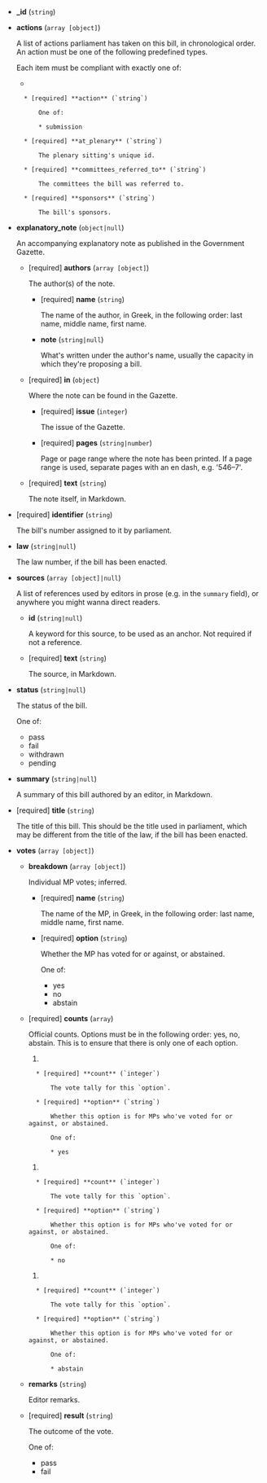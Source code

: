 * **_id** (`string`)

* **actions** (`array [object]`)

    A list of actions parliament has taken on this bill, in chronological order.  An action must be one of the following predefined types.

    Each item must be compliant with exactly one of:

    * 

        * [required] **action** (`string`)

            One of:

            * submission

        * [required] **at_plenary** (`string`)

            The plenary sitting's unique id.

        * [required] **committees_referred_to** (`string`)

            The committees the bill was referred to.

        * [required] **sponsors** (`string`)

            The bill's sponsors.

* **explanatory_note** (`object|null`)

    An accompanying explanatory note as published in the Government Gazette.

    * [required] **authors** (`array [object]`)

        The author(s) of the note.

        * [required] **name** (`string`)

            The name of the author, in Greek, in the following order: last name, middle name, first name.

        * **note** (`string|null`)

            What's written under the author's name, usually the capacity in which they're proposing a bill.

    * [required] **in** (`object`)

        Where the note can be found in the Gazette.

        * [required] **issue** (`integer`)

            The issue of the Gazette.

        * [required] **pages** (`string|number`)

            Page or page range where the note has been printed. If a page range is used, separate pages with an en dash, e.g. '546–7'.

    * [required] **text** (`string`)

        The note itself, in Markdown.

* [required] **identifier** (`string`)

    The bill's number assigned to it by parliament.

* **law** (`string|null`)

    The law number, if the bill has been enacted.

* **sources** (`array [object]|null`)

    A list of references used by editors in prose (e.g. in the `summary` field), or anywhere you might wanna direct readers.

    * **id** (`string|null`)

        A keyword for this source, to be used as an anchor. Not required if not a reference.

    * [required] **text** (`string`)

        The source, in Markdown.

* **status** (`string|null`)

    The status of the bill.

    One of:

    * pass
    * fail
    * withdrawn
    * pending

* **summary** (`string|null`)

    A summary of this bill authored by an editor, in Markdown.

* [required] **title** (`string`)

    The title of this bill. This should be the title used in parliament, which may be different from the title of the law, if the bill has been enacted.

* **votes** (`array [object]`)

    * **breakdown** (`array [object]`)

        Individual MP votes; inferred.

        * [required] **name** (`string`)

            The name of the MP, in Greek, in the following order: last name, middle name, first name.

        * [required] **option** (`string`)

            Whether the MP has voted for or against, or abstained.

            One of:

            * yes
            * no
            * abstain

    * [required] **counts** (`array`)

        Official counts. Options must be in the following order: yes, no, abstain. This is to ensure that there is only one of each option.

        1. 

            * [required] **count** (`integer`)

                The vote tally for this `option`.

            * [required] **option** (`string`)

                Whether this option is for MPs who've voted for or against, or abstained.

                One of:

                * yes

        1. 

            * [required] **count** (`integer`)

                The vote tally for this `option`.

            * [required] **option** (`string`)

                Whether this option is for MPs who've voted for or against, or abstained.

                One of:

                * no

        1. 

            * [required] **count** (`integer`)

                The vote tally for this `option`.

            * [required] **option** (`string`)

                Whether this option is for MPs who've voted for or against, or abstained.

                One of:

                * abstain

    * **remarks** (`string`)

        Editor remarks.

    * [required] **result** (`string`)

        The outcome of the vote.

        One of:

        * pass
        * fail
